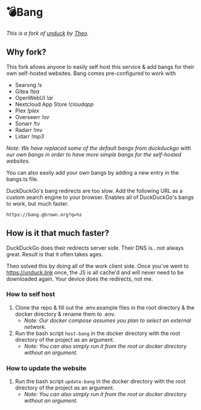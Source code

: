 # 💣Bang

*This is a fork of [unduck](https://unduck.link) by [Theo](https://github.com/t3dotgg/unduck).*

## Why fork?

This fork allows anyone to easily self host this service & add bangs for their own self-hosted websites. Bang comes pre-configured to work with

- Searxng *!s*
- Gitea *!tea*
- OpenWebUI *!ai*
- Nextcloud App Store *!cloudapp*
- Plex *!plex*
- Overseerr *!ov*
- Sonarr *!tv*
- Radarr *!mv*
- Lidarr *!mp3*

*Note: We have replaced some of the default bangs from duckduckgo with our own bangs in order to have more simple bangs for the self-hosted websites.*

You can also easily add your own bangs by adding a new entry in the bangs.ts file.

DuckDuckGo's bang redirects are too slow. Add the following URL as a custom search engine to your browser. Enables all of DuckDuckGo's bangs to work, but much faster.

```
https://bang.gbrown.org?q=%s
```

## How is it that much faster?

DuckDuckGo does their redirects server side. Their DNS is...not always great. Result is that it often takes ages.

Theo solved this by doing all of the work client side. Once you've went to https://unduck.link once, the JS is all cache'd and will never need to be downloaded again. Your device does the redirects, not me.

### How to self host

1. Clone the repo & fill out the .env.example files in the root directory & the docker directory & rename them to .env.
    - *Note: Our docker compose assumes you plan to select an external network.*
2. Run the bash script `host-bang` in the docker directory with the root directory of the project as an argument.
    - *Note: You can also simply run it from the root or docker directory without an argument.*

### How to update the website

1. Run the bash script `update-bang` in the docker directory with the root directory of the project as an argument.
    - *Note: You can also simply run it from the root or docker directory without an argument.*
